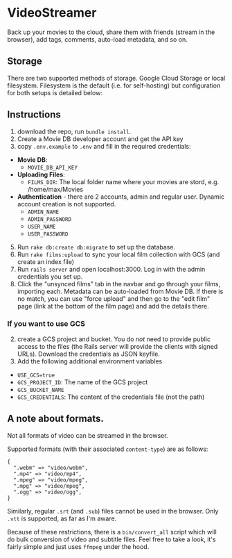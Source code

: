 # VideoStreamer

Back up your movies to the cloud, share them with friends (stream in the browser), add tags, comments, auto-load metadata, and so on.

## Storage

There are two supported methods of storage. Google Cloud Storage or local filesystem. Filesystem is the default (i.e. for self-hosting) but configuration for both setups is detailed below:

## Instructions

1. download the repo, run `bundle install`.
3. Create a Movie DB developer account and get the API key
3. copy `.env.example` to `.env` and fill in the required credentials:
  - **Movie DB**:
    - `MOVIE_DB_API_KEY`
  - **Uploading Files**:
    - `FILMS_DIR`: The local folder name where your movies are stord, e.g. /home/max/Movies
  - **Authentication** - there are 2 accounts, admin and regular user. Dynamic account creation is not supported.
    - `ADMIN_NAME`
    - `ADMIN_PASSWORD`
    - `USER_NAME`
    - `USER_PASSWORD`
5. Run `rake db:create db:migrate` to set up the database.
6. Run `rake films:upload` to sync your local film collection with GCS (and create an index file)
7. Run `rails server` and open localhost:3000. Log in with the admin credentials you set up.
8. Click the "unsynced films" tab in the navbar and go through your films, importing each. Metadata can be auto-loaded from Movie DB. If there is no match, you can use "force upload" and then go to the "edit film" page (link at the bottom of the film page) and add the details there. 

### If you want to use GCS

2. create a GCS project and bucket. You do _not_ need to provide public access to the files (the Rails server will provide the clients with signed URLs). Download the credentials as JSON keyfile.
4. Add the following additional environment variables
  - `USE_GCS=true`
  - `GCS_PROJECT_ID`: The name of the GCS project
  - `GCS_BUCKET_NAME`
  - `GCS_CREDENTIALS`: The content of the credentials file (not the path)
 

## A note about formats.

Not all formats of video can be streamed in the browser.

Supported formats (with their associated `content-type`) are as follows:

```
{
  ".webm" => "video/webm",
  ".mp4" => "video/mp4",
  ".mpeg" => "video/mpeg",
  ".mpg" => "video/mpeg",
  ".ogg" => "video/ogg",
}
  ```

Similarly, regular `.srt` (and `.sub`) files cannot be used in the browser. Only `.vtt` is supported, as far as I'm aware.

Because of these restrictions, there is a `bin/convert_all` script which will do bulk conversion of video and subtitle files. Feel free to take a look, it's fairly simple and just uses `ffmpeg` under the hood.
